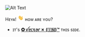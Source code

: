 ![Alt Text](https://github.com/vectorx-dev/vectorx-dev/blob/main/resources/VectorX-Dev.gif)

Hᴇʏᴀ! <img height="20" src="https://github.com/vectorx-dev/vectorx-dev/blob/main/resources/Waving-Hand.gif">
ʜᴏᴡ ᴀʀᴇ ʏᴏᴜ?
<br>
- ɪᴛ's [**✪ ꪜᥱᥴꚍꪮ𝘳 ✗ (🇮🇳)™**](https://t.me/Vector_Op) ᴛʜɪs sɪᴅᴇ.
